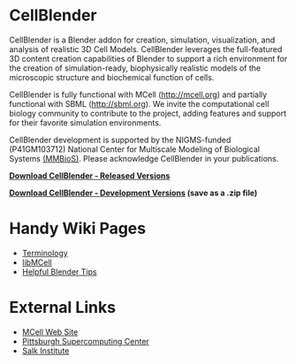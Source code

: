 <a href='Hidden comment: 
This is intended to be the "Home" page for the CellBlender Wiki
'></a>

# CellBlender #

CellBlender is a Blender addon for creation, simulation, visualization, and analysis of realistic 3D Cell Models. CellBlender leverages the full-featured 3D content creation capabilities of Blender to support a rich environment for the creation of simulation-ready, biophysically realistic models of the microscopic structure and biochemical function of cells.

CellBlender is fully functional with MCell (http://mcell.org) and partially functional with SBML (http://sbml.org). We invite the computational cell biology community to contribute to the project, adding features and support for their favorite simulation environments.

CellBlender development is supported by the NIGMS-funded (P41GM103712) National Center for Multiscale Modeling of Biological Systems [(MMBioS)](http://mmbios.org). Please acknowledge CellBlender in your publications.

**[Download CellBlender - Released Versions](http://mmbios.org/index.php/cellblender-all)**

**[Download CellBlender - Development Versions](https://code.google.com/p/cellblender/source/browse/cellblender.zip) (save as a .zip file)**

# Handy Wiki Pages #

  * [Terminology](Terminology.md)
  * [libMCell](libMCell.md)
  * [Helpful Blender Tips](BlenderTips.md)

# External Links #

  * [MCell Web Site](http://mcell.org)
  * [Pittsburgh Supercomputing Center](http://www.psc.edu)
  * [Salk Institute](http://www.salk.edu)